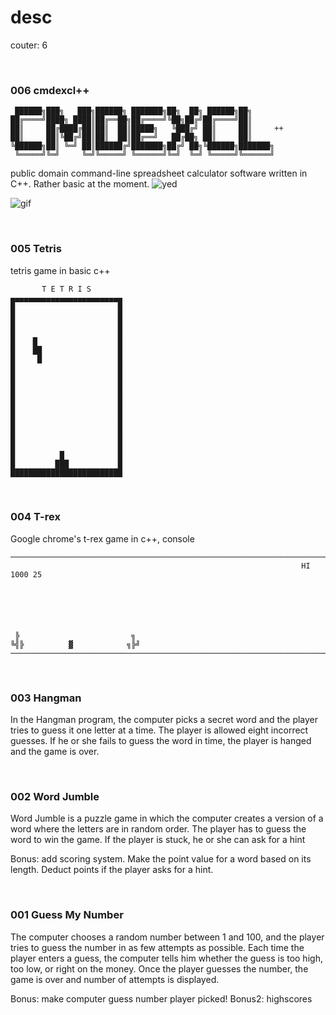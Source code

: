# desc
couter: 6

<br>

### 006 cmdexcl++
```
 ██████╗███╗   ███╗██████╗ ███████╗██╗  ██╗ ██████╗██╗     
██╔════╝████╗ ████║██╔══██╗██╔════╝╚██╗██╔╝██╔════╝██║     
██║     ██╔████╔██║██║  ██║█████╗   ╚███╔╝ ██║     ██║     ++
██║     ██║╚██╔╝██║██║  ██║██╔══╝   ██╔██╗ ██║     ██║     
╚██████╗██║ ╚═╝ ██║██████╔╝███████╗██╔╝ ██╗╚██████╗███████╗
 ╚═════╝╚═╝     ╚═╝╚═════╝ ╚══════╝╚═╝  ╚═╝ ╚═════╝╚══════╝
 ```
public domain command-line spreadsheet calculator software written in C++. Rather basic at the moment. 
![yed](https://i.imgur.com/B360H8H.png)

![gif](https://i.imgur.com/Rizlq1V.gif)

<br>

### 005 Tetris
tetris game in basic c++

```
       T E T R I S
▄▄▄▄▄▄▄▄▄▄▄▄▄▄▄▄▄▄▄▄▄▄▄▄▄
█                       █
█                       █
█                       █
█                       █
█    █                  █
█    ██                 █
█     █                 █
█                       █
█                       █
█                       █
█                       █
█                       █
█                       █
█                       █
█                       █
█                       █
█                       █
█          █            █
█         ███           █
█████████████████████████
```


<br>

### 004 T-rex
Google chrome's t-rex game in c++, console

```
──────────────────────────────────────────────────────────────────────────────
                                                                 HI 1000 25






 ╠                         ╗
╚╣╠          ▓            ╗╠╝
──────────────────────────────────────────────────────────────────────────────
```

<br>

### 003 Hangman
In the Hangman program, the computer picks a secret word and the player tries to guess it one letter at a time.
The player is allowed eight incorrect guesses.
If he or she fails to guess the word in time, the player is hanged and the game is over.



<br>

###  002 Word Jumble
Word Jumble is a puzzle game in which the computer creates a version of a
word where the letters are in random order. The player has to guess the word to
win the game. If the player is stuck, he or she can ask for a hint

Bonus: add scoring system. Make the point value for a word based on its length.
Deduct points if the player asks for a hint.

<br>

### 001 Guess My Number
The computer chooses a random number between 1 and 100, and
the player tries to guess the number in as few attempts as possible.
Each time the player enters a guess, the computer tells him whether the guess is too high,
too low, or right on the money. Once the player guesses the number, the game is
over and number of attempts is displayed.

Bonus: make computer guess number player picked!
Bonus2: highscores
